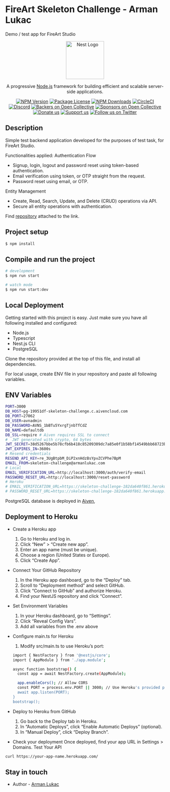 # FireArt Skeleton Challenge - Arman Lukac

Demo / test app for FireArt Studio

<p align="center">
  <a href="http://nestjs.com/" target="blank"><img src="https://nestjs.com/img/logo-small.svg" width="120" alt="Nest Logo" /></a>
</p>

[circleci-image]: https://img.shields.io/circleci/build/github/nestjs/nest/master?token=abc123def456
[circleci-url]: https://circleci.com/gh/nestjs/nest

  <p align="center">A progressive <a href="http://nodejs.org" target="_blank">Node.js</a> framework for building efficient and scalable server-side applications.</p>
    <p align="center">
<a href="https://www.npmjs.com/~nestjscore" target="_blank"><img src="https://img.shields.io/npm/v/@nestjs/core.svg" alt="NPM Version" /></a>
<a href="https://www.npmjs.com/~nestjscore" target="_blank"><img src="https://img.shields.io/npm/l/@nestjs/core.svg" alt="Package License" /></a>
<a href="https://www.npmjs.com/~nestjscore" target="_blank"><img src="https://img.shields.io/npm/dm/@nestjs/common.svg" alt="NPM Downloads" /></a>
<a href="https://circleci.com/gh/nestjs/nest" target="_blank"><img src="https://img.shields.io/circleci/build/github/nestjs/nest/master" alt="CircleCI" /></a>
<a href="https://discord.gg/G7Qnnhy" target="_blank"><img src="https://img.shields.io/badge/discord-online-brightgreen.svg" alt="Discord"/></a>
<a href="https://opencollective.com/nest#backer" target="_blank"><img src="https://opencollective.com/nest/backers/badge.svg" alt="Backers on Open Collective" /></a>
<a href="https://opencollective.com/nest#sponsor" target="_blank"><img src="https://opencollective.com/nest/sponsors/badge.svg" alt="Sponsors on Open Collective" /></a>
  <a href="https://paypal.me/kamilmysliwiec" target="_blank"><img src="https://img.shields.io/badge/Donate-PayPal-ff3f59.svg" alt="Donate us"/></a>
    <a href="https://opencollective.com/nest#sponsor"  target="_blank"><img src="https://img.shields.io/badge/Support%20us-Open%20Collective-41B883.svg" alt="Support us"></a>
  <a href="https://twitter.com/nestframework" target="_blank"><img src="https://img.shields.io/twitter/follow/nestframework.svg?style=social&label=Follow" alt="Follow us on Twitter"></a>
</p>
  <!--[![Backers on Open Collective](https://opencollective.com/nest/backers/badge.svg)](https://opencollective.com/nest#backer)
  [![Sponsors on Open Collective](https://opencollective.com/nest/sponsors/badge.svg)](https://opencollective.com/nest#sponsor)-->

## Description

Simple test backend application developed for the purposes of test task, for FireArt Studio.

Functionalities applied:
Authentication Flow

- Signup, login, logout and password reset using token-based authentication.
- Email verification using token, or OTP straight from the request.
- Password reset using email, or OTP.

Entity Management

- Create, Read, Search, Update, and Delete (CRUD) operations via API.
- Secure all entity operations with authentication.

Find [repository](https://github.com/armanlukac/fireArt-skeleton-challenge) attached to the link.

## Project setup

```bash
$ npm install
```

## Compile and run the project

```bash
# development
$ npm run start

# watch mode
$ npm run start:dev
```

## Local Deployment

Getting started with this project is easy. Just make sure you have all following installed and configured:

- Node.js
- Typescript
- Nest.js CLI
- PostgreSQL

Clone the repository provided at the top of this file, and install all dependencies.

For local usage, create ENV file in your repository and paste all following variables.

## ENV Variables

```bash
PORT=3000
DB_HOST=pg-19951df-skeleton-challenge.c.aivencloud.com
DB_PORT=27062
DB_USER=avnadmin
DB_PASSWORD=AVNS_1bBTu5YxrgTjnbTfCdZ
DB_NAME=defaultdb
DB_SSL=require # Aiven requires SSL to connect
#  JWT generated with crypto, 64 bytes
JWT_SECRET=38d5267bbe5b78cfb6b418c85209309dc7a85e0f1b58bf14549bbb68723bdc99058ddbe6b2dd3b90026f096665b62ebf7ab69866908af83bf7f72cc2ec99aaf9
JWT_EXPIRES_IN=3600s
# Resend credentials
RESEND_API_KEY=re_3UgBtpbM_DiP2xnHdzBsYpvZCVPhe7BpM
EMAIL_FROM=skeleton-challenge@armanlukac.com
# Local
EMAIL_VERIFICATION_URL=http://localhost:3000/auth/verify-email
PASSWORD_RESET_URL=http://localhost:3000/reset-password
# Heroku
# EMAIL_VERIFICATION_URL=https://skeleton-challenge-182da640f861.herokuapp.com/auth/verify-email
# PASSWORD_RESET_URL=https://skeleton-challenge-182da640f861.herokuapp.com/reset-password
```

PostgreSQL database is deployed in [Aiven](https://aiven.io),

## Deployment to Heroku

- Create a Heroku app
  1.  Go to Heroku and log in.
  2.  Click “New” > “Create new app”.
  3.  Enter an app name (must be unique).
  4.  Choose a region (United States or Europe).
  5.  Click “Create App”.
- Connect Your GitHub Repository
  1.  In the Heroku app dashboard, go to the “Deploy” tab.
  2.  Scroll to “Deployment method” and select GitHub.
  3.  Click “Connect to GitHub” and authorize Heroku.
  4.  Find your NestJS repository and click “Connect”.
- Set Environment Variables
  1.  In your Heroku dashboard, go to “Settings”.
  2.  Click “Reveal Config Vars”.
  3.  Add all variables from the .env above
- Configure main.ts for Heroku

  1. Modify src/main.ts to use Heroku’s port:

  ```bash
  import { NestFactory } from '@nestjs/core';
  import { AppModule } from './app.module';

  async function bootstrap() {
    const app = await NestFactory.create(AppModule);

    app.enableCors(); // Allow CORS
    const PORT = process.env.PORT || 3000; // Use Heroku's provided port
    await app.listen(PORT);
  }
  bootstrap();
  ```

- Deploy to Heroku from GitHub
  1. Go back to the Deploy tab in Heroku.
  2. In “Automatic Deploys”, click “Enable Automatic Deploys” (optional).
  3. In “Manual Deploy”, click “Deploy Branch”.
- Check your deployment
  Once deployed, find your app URL in Settings > Domains.
  Test Your API

```bash
curl https://your-app-name.herokuapp.com/
```

## Stay in touch

- Author - [Arman Lukac](https://www.linkedin.com/in/arman-lukac/)
